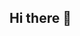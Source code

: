 ## Hi there 👋

<!--
**helenamar/helenamar** is a ✨ _special_ ✨ repository because its `README.md` (this file) appears on your GitHub profile.

📍 São Paulo, SP

💻 Atualmente estudando JavaScript e SQL.

🔭 Me encontrandopelo mundo Dev.
-
